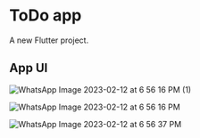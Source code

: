 # ToDo app

A new Flutter project.

## App UI


![WhatsApp Image 2023-02-12 at 6 56 16 PM (1)](https://user-images.githubusercontent.com/99068054/218313955-b144c681-d168-48e3-8fbf-6569448a6541.jpeg)

![WhatsApp Image 2023-02-12 at 6 56 16 PM](https://user-images.githubusercontent.com/99068054/218313963-0c55ebd2-1a37-4acc-8ccb-7c9984b5210a.jpeg)

![WhatsApp Image 2023-02-12 at 6 56 37 PM](https://user-images.githubusercontent.com/99068054/218313966-18b46b84-96cd-4302-a2e5-e2329f362ab0.jpeg)
